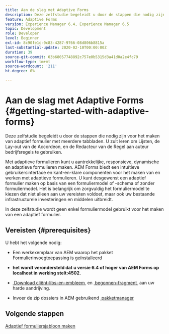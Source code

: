 ```yaml
---
title: Aan de slag met Adaptive Forms
description: Deze zelfstudie begeleidt u door de stappen die nodig zijn voor het maken van adaptief formulier met meerdere tabbladen. U zult leren om Lijsten, de Lay-out van de Accordeon, en de Redacteur van de Regel aan auteur bedrijfsregels te gebruiken.
feature: Adaptive Forms
version: Experience Manager 6.4, Experience Manager 6.5
topic: Development
role: Developer
level: Beginner
exl-id: 8c90fe1c-0c83-4287-9766-08d806b8815a
last-substantial-update: 2020-02-10T00:00:00Z
duration: 39
source-git-commit: 03b68057748892c757e0b5315d3a41d0a2e4fc79
workflow-type: tm+mt
source-wordcount: '211'
ht-degree: 0%

---
```


# Aan de slag met Adaptive Forms {#getting-started-with-adaptive-forms}

Deze zelfstudie begeleidt u door de stappen die nodig zijn voor het maken van adaptief formulier met meerdere tabbladen. U zult leren om Lijsten, de Lay-out van de Accordeon, en de Redacteur van de Regel aan auteur bedrijfsregels te gebruiken.

Met adaptieve formulieren kunt u aantrekkelijke, responsieve, dynamische en adaptieve formulieren maken. AEM Forms biedt een intuïtieve gebruikersinterface en kant-en-klare componenten voor het maken van en werken met adaptieve formulieren. U kunt desgewenst een adaptief formulier maken op basis van een formuliermodel of -schema of zonder formuliermodel. Het is belangrijk om zorgvuldig het formuliermodel te kiezen dat niet alleen aan uw vereisten voldoet, maar ook uw bestaande infrastructurele investeringen en middelen uitbreidt.

In deze zelfstudie wordt geen enkel formuliermodel gebruikt voor het maken van een adaptief formulier.

## Vereisten {#prerequisites}

U hebt het volgende nodig:

* Een werkexemplaar van AEM waarop het pakket Formulierinvoegtoepassing is geïnstalleerd

* **het wordt verondersteld dat u versie 6.4 of hoger van AEM Forms op localhost in werking stelt:4502.**

* [&#x200B; Download cliënt-libs-en-embleem &#x200B;](assets/client-libs-and-logo.zip) en [&#x200B; begonnen-fragment &#x200B;](assets/getting-started-fragment.zip) aan uw harde aandrijving.

* Invoer de zip dossiers in AEM gebruikend [&#x200B; pakketmanager &#x200B;](http://localhost:4502/crx/packmgr/index.jsp)

## Volgende stappen

[Adaptief formuliersjabloon maken](./create-adaptive-form-template.md)
